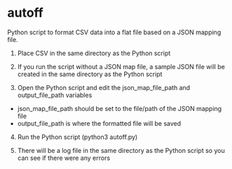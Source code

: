 # autoff
Python script to format CSV data into a flat file based on a JSON mapping file.

1. Place CSV in the same directory as the Python script

2. If you run the script without a JSON map file, a sample JSON file will be created in the same directory as the Python script

3. Open the Python script and edit the json_map_file_path and output_file_path variables
- json_map_file_path should be set to the file/path of the JSON mapping file
- output_file_path is where the formatted file will be saved

4. Run the Python script (python3 autoff.py)

5. There will be a log file in the same directory as the Python script so you can see if there were any errors
